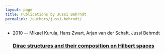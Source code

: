 ```yaml
---
layout: page
title: Publications by Jussi Behrndt
permalink: /authors/jussi-behrndt/
---
```


<ul class="post-list">
<li><span class='post-meta'>2010 -- Mikael Kurula, Hans Zwart, Arjan van der Schaft, Jussi Behrndt</span><h3><a class='post-link' href='../../dirac-structures-and-their-composition-on-hilbert-spaces'>Dirac structures and their composition on Hilbert spaces</a></h3></li>

</ul>
